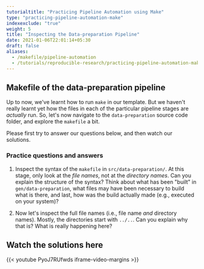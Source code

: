 ```yaml
---
tutorialtitle: "Practicing Pipeline Automation using Make"
type: "practicing-pipeline-automation-make"
indexexclude: "true"
weight: 5
title: "Inspecting the Data-preparation Pipeline"
date: 2021-01-06T22:01:14+05:30
draft: false
aliases:
  - /makefile/pipeline-automation
  - /tutorials/reproducible-research/practicing-pipeline-automation-make/pipeline-make/
---
```


## Makefile of the data-preparation pipeline

Up to now, we've learnt how to run `make` in our template. But we haven't really
learnt yet how the files in each of the particular pipeline stages are *actually*
run. So, let's now navigate to the `data-preparation` source code folder,
and explore the `makefile` a bit.

Please first try to answer our questions below, and then watch our solutions.

### Practice questions and answers

1) Inspect the syntax of the `makefile` in `src/data-preparation/`. At this stage,
only look at the *file names*, not at the *directory names*. Can you explain the structure of the syntax? Think about what has been "built" in `gen/data-preparation`, what files may have been necessary to build what is there, and last, how was the build actually made (e.g., executed on your system)?

2) Now let's inspect the full file names (i.e., file name *and* directory names). Mostly,
the directories start with `../..`. Can you explain why that is? What is really happening here?

## Watch the solutions here

{{< youtube PyoJ7RUfwds iframe-video-margins >}}

